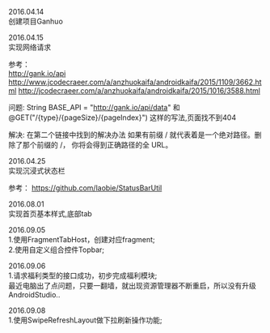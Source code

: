 2016.04.14<br>
创建项目Ganhuo

2016.04.15<br>
实现网络请求

参考：   
http://gank.io/api<br>
http://www.jcodecraeer.com/a/anzhuokaifa/androidkaifa/2015/1109/3662.html
http://jcodecraeer.com/a/anzhuokaifa/androidkaifa/2015/1016/3588.html

问题:
String BASE_API = "http://gank.io/api/data"
和
@GET("/{type}/{pageSize}/{pageIndex}")
这样的写法,页面找不到404

解决: 在第二个链接中找到的解决办法
如果有前缀 / 就代表着是一个绝对路径。删除了那个前缀的 /， 你将会得到正确路径的全 URL。


2016.04.25<br/>
实现沉浸式状态栏


参考：
https://github.com/laobie/StatusBarUtil



2016.08.01<br/>
实现首页基本样式,底部tab

2016.09.05<br/>
1.使用FragmentTabHost，创建对应fragment;<br/>
2.使用自定义组合控件Topbar;<br/>


2016.09.06<br/>
1.请求福利类型的接口成功，初步完成福利模块;<br/>
最近电脑出了点问题，只要一翻墙，就出现资源管理器不断重启，所以没有升级AndroidStudio..<br/>


2016.09.08<br/>
1.使用SwipeRefreshLayout做下拉刷新操作功能;
